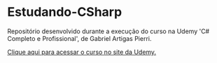 # Estudando-CSharp
Repositório desenvolvido durante a execução do curso na Udemy 'C# Completo e Profissional', de Gabriel Artigas Pierri.

[Clique aqui para acessar o curso no site da Udemy.](https://www.udemy.com/course/csharp-completo-e-profissional/)

